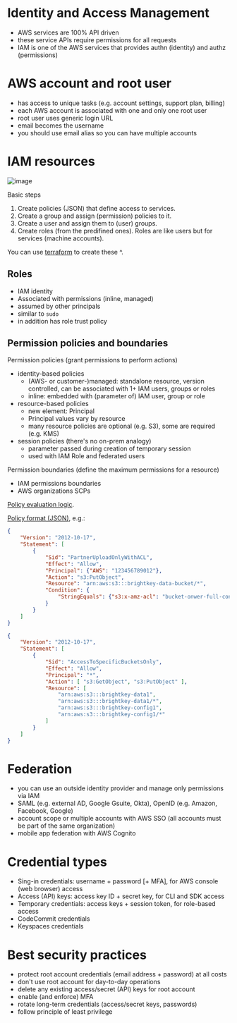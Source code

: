 # Identity and Access Management

* AWS services are 100% API driven
* these service APIs require permissions for all requests
* IAM is one of the AWS services that provides authn (identity) and authz (permissions)

# AWS account and root user

* has access to unique tasks (e.g. account settings, support plan, billing)
* each AWS account is associated with one and only one root user
* root user uses generic login URL
* email becomes the username
* you should use email alias so you can have multiple accounts

# IAM resources

![image](https://user-images.githubusercontent.com/1047259/156759604-c7e6dc08-6ddd-474a-836d-8fd06a2e5208.png)

Basic steps

1. Create policies (JSON) that define access to services.
2. Create a group and assign (permission) policies to it.
3. Create a user and assign them to (user) groups.
4. Create roles (from the predifined ones). Roles are like users but for services (machine accounts).

You can use [terraform](https://github.com/vallard/EKS-Training/blob/master/segment02-iam/iam.tf) to create these ^.

## Roles

* IAM identity
* Associated with permissions (inline, managed)
* assumed by other principals
* similar to `sudo`
* in addition has role trust policy

## Permission policies and boundaries

Permission policies (grant permissions to perform actions)

* identity-based policies
  * (AWS- or customer-)managed: standalone resource, version controlled, can be associated with 1+ IAM users, groups or roles
  * inline: embedded with (parameter of) IAM user, group or role
* resource-based policies
  * new element: Principal
  * Principal values vary by resource
  * many resource policies are optional (e.g. S3), some are required (e.g. KMS)
* session policies (there's no on-prem analogy)
  * parameter passed during creation of temporary session
  * used with IAM Role and federated users
 
Permission boundaries (define the maximum permissions for a resource)

* IAM permissions boundaries
* AWS organizations SCPs

[Policy evaluation logic](https://docs.aws.amazon.com/IAM/latest/UserGuide/reference_policies_evaluation-logic.html#policy-eval-denyallow).

[Policy format (JSON)](https://docs.aws.amazon.com/IAM/latest/UserGuide/reference_policies_grammar.html), e.g.:

```json
{
    "Version": "2012-10-17",
    "Statement": [
        {
            "Sid": "PartnerUploadOnlyWithACL",
            "Effect": "Allow",
            "Principal": {"AWS": "123456789012"},
            "Action": "s3:PutObject",
            "Resource": "arn:aws:s3:::brightkey-data-bucket/*",
            "Condition": {
                "StringEquals": {"s3:x-amz-acl": "bucket-onwer-full-control"}
            }
        }
    ]
}
```

```json
{
    "Version": "2012-10-17",
    "Statement": [
        {
            "Sid": "AccessToSpecificBucketsOnly",
            "Effect": "Allow",
            "Principal": "*",
            "Action": [ "s3:GetObject", "s3:PutObject" ],
            "Resource": [
                "arn:aws:s3:::brightkey-data1",
                "arn:aws:s3:::brightkey-data1/*",
                "arn:aws:s3:::brightkey-config1",
                "arn:aws:s3:::brightkey-config1/*"
            ]
        }
    ]
}
```

# Federation

* you can use an outside identity provider and manage only permissions via IAM
* SAML (e.g. external AD, Google Gsuite, Okta), OpenID (e.g. Amazon, Facebook, Google)
* account scope or multiple accounts with AWS SSO (all accounts must be part of the same organization)
* mobile app federation with AWS Cognito

# Credential types

* Sing-in credentials: username + password [+ MFA], for AWS console (web browser) access
* Access (API) keys: access key ID + secret key, for CLI and SDK access
* Temporary credentials: access keys + session token, for role-based access
* CodeCommit credentials
* Keyspaces credentials

# Best security practices

* protect root account credentials (email address + password) at all costs
* don't use root account for day-to-day operations
* delete any existing access/secret (API) keys for root account
* enable (and enforce) MFA
* rotate long-term credentials (access/secret keys, passwords)
* follow principle of least privilege